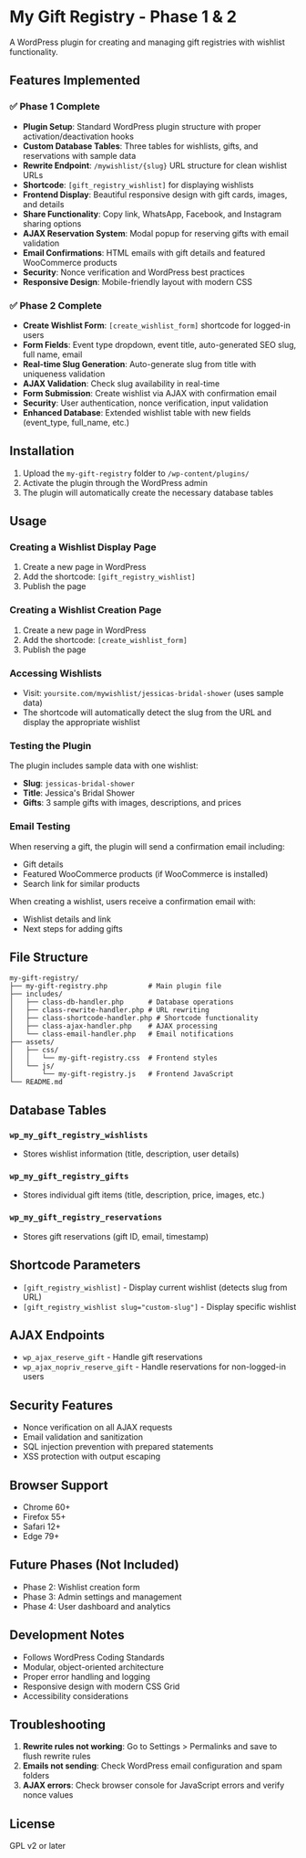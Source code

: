 # My Gift Registry - Phase 1 & 2

A WordPress plugin for creating and managing gift registries with wishlist functionality.

## Features Implemented

### ✅ Phase 1 Complete

- **Plugin Setup**: Standard WordPress plugin structure with proper activation/deactivation hooks
- **Custom Database Tables**: Three tables for wishlists, gifts, and reservations with sample data
- **Rewrite Endpoint**: `/mywishlist/{slug}` URL structure for clean wishlist URLs
- **Shortcode**: `[gift_registry_wishlist]` for displaying wishlists
- **Frontend Display**: Beautiful responsive design with gift cards, images, and details
- **Share Functionality**: Copy link, WhatsApp, Facebook, and Instagram sharing options
- **AJAX Reservation System**: Modal popup for reserving gifts with email validation
- **Email Confirmations**: HTML emails with gift details and featured WooCommerce products
- **Security**: Nonce verification and WordPress best practices
- **Responsive Design**: Mobile-friendly layout with modern CSS

### ✅ Phase 2 Complete

- **Create Wishlist Form**: `[create_wishlist_form]` shortcode for logged-in users
- **Form Fields**: Event type dropdown, event title, auto-generated SEO slug, full name, email
- **Real-time Slug Generation**: Auto-generate slug from title with uniqueness validation
- **AJAX Validation**: Check slug availability in real-time
- **Form Submission**: Create wishlist via AJAX with confirmation email
- **Security**: User authentication, nonce verification, input validation
- **Enhanced Database**: Extended wishlist table with new fields (event_type, full_name, etc.)

## Installation

1. Upload the `my-gift-registry` folder to `/wp-content/plugins/`
2. Activate the plugin through the WordPress admin
3. The plugin will automatically create the necessary database tables

## Usage

### Creating a Wishlist Display Page

1. Create a new page in WordPress
2. Add the shortcode: `[gift_registry_wishlist]`
3. Publish the page

### Creating a Wishlist Creation Page

1. Create a new page in WordPress
2. Add the shortcode: `[create_wishlist_form]`
3. Publish the page

### Accessing Wishlists

- Visit: `yoursite.com/mywishlist/jessicas-bridal-shower` (uses sample data)
- The shortcode will automatically detect the slug from the URL and display the appropriate wishlist

### Testing the Plugin

The plugin includes sample data with one wishlist:
- **Slug**: `jessicas-bridal-shower`
- **Title**: Jessica's Bridal Shower
- **Gifts**: 3 sample gifts with images, descriptions, and prices

### Email Testing

When reserving a gift, the plugin will send a confirmation email including:
- Gift details
- Featured WooCommerce products (if WooCommerce is installed)
- Search link for similar products

When creating a wishlist, users receive a confirmation email with:
- Wishlist details and link
- Next steps for adding gifts

## File Structure

```
my-gift-registry/
├── my-gift-registry.php          # Main plugin file
├── includes/
│   ├── class-db-handler.php      # Database operations
│   ├── class-rewrite-handler.php # URL rewriting
│   ├── class-shortcode-handler.php # Shortcode functionality
│   ├── class-ajax-handler.php    # AJAX processing
│   └── class-email-handler.php   # Email notifications
├── assets/
│   ├── css/
│   │   └── my-gift-registry.css  # Frontend styles
│   └── js/
│       └── my-gift-registry.js   # Frontend JavaScript
└── README.md
```

## Database Tables

### `wp_my_gift_registry_wishlists`
- Stores wishlist information (title, description, user details)

### `wp_my_gift_registry_gifts`
- Stores individual gift items (title, description, price, images, etc.)

### `wp_my_gift_registry_reservations`
- Stores gift reservations (gift ID, email, timestamp)

## Shortcode Parameters

- `[gift_registry_wishlist]` - Display current wishlist (detects slug from URL)
- `[gift_registry_wishlist slug="custom-slug"]` - Display specific wishlist

## AJAX Endpoints

- `wp_ajax_reserve_gift` - Handle gift reservations
- `wp_ajax_nopriv_reserve_gift` - Handle reservations for non-logged-in users

## Security Features

- Nonce verification on all AJAX requests
- Email validation and sanitization
- SQL injection prevention with prepared statements
- XSS protection with output escaping

## Browser Support

- Chrome 60+
- Firefox 55+
- Safari 12+
- Edge 79+

## Future Phases (Not Included)

- Phase 2: Wishlist creation form
- Phase 3: Admin settings and management
- Phase 4: User dashboard and analytics

## Development Notes

- Follows WordPress Coding Standards
- Modular, object-oriented architecture
- Proper error handling and logging
- Responsive design with modern CSS Grid
- Accessibility considerations

## Troubleshooting

1. **Rewrite rules not working**: Go to Settings > Permalinks and save to flush rewrite rules
2. **Emails not sending**: Check WordPress email configuration and spam folders
3. **AJAX errors**: Check browser console for JavaScript errors and verify nonce values

## License

GPL v2 or later